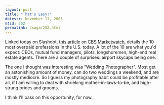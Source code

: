 ```yaml
---
layout: post
title: "That's Easy!"
datestr: November 11, 2003
mtid: 252
permalink: /saga/252.html
---
```


Linked today on Slashdot, <a href="http://cbs.marketwatch.com/news/story.asp?guid=%7B954AA053-F953-43F3-BBC8-63D351A3BF2A%7D&siteid=google&dist=google" title="The 10 most overpaid jobs in the U.S.">this article</a> on <a href="http://cbs.marketwatch.com/" title="CBS Marketwatch | The story behind the numbers">CBS Marketwatch</a>, details the 10 most overpaid professions in the U.S. today.  A lot of the 10 are what you'd expect: CEOs, mutual fund managers, pilots, longshoremen, high-end real estate agents.  There are a couple of surprises: airport skycaps being one.

The one I thought was interesting was "Wedding Photographer".  Most get an astonishing amount of money, can do two weddings a weekend, and are mostly mediocre.  So I guess my photography habit could be profitable after all, if I am willing to deal with shrieking mother-in-laws-to-be, and high-strung brides and grooms.

I think I'll pass on this opportunity, for now.


